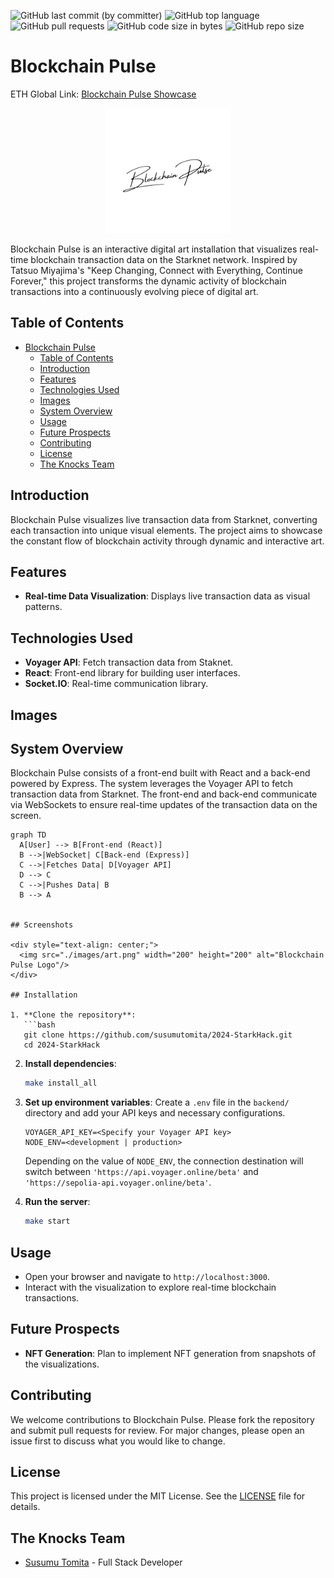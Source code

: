 ![GitHub last commit (by committer)](https://img.shields.io/github/last-commit/susumutomita/2024-StarkHack)
![GitHub top language](https://img.shields.io/github/languages/top/susumutomita/2024-StarkHack)
![GitHub pull requests](https://img.shields.io/github/issues-pr/susumutomita/2024-StarkHack)
![GitHub code size in bytes](https://img.shields.io/github/languages/code-size/susumutomita/2024-StarkHack)
![GitHub repo size](https://img.shields.io/github/repo-size/susumutomita/2024-StarkHack)

# Blockchain Pulse

ETH Global Link: [Blockchain Pulse Showcase](https://ethglobal.com/showcase/blockchain-pulse-rnnt1)

<div style="text-align: center;">
  <img src="./images/Logo.png" width="200" height="200" alt="Blockchain Pulse Logo"/>
</div>

Blockchain Pulse is an interactive digital art installation that visualizes real-time blockchain transaction data on the Starknet network. Inspired by Tatsuo Miyajima's "Keep Changing, Connect with Everything, Continue Forever," this project transforms the dynamic activity of blockchain transactions into a continuously evolving piece of digital art.

## Table of Contents

- [Blockchain Pulse](#blockchain-pulse)
  - [Table of Contents](#table-of-contents)
  - [Introduction](#introduction)
  - [Features](#features)
  - [Technologies Used](#technologies-used)
  - [Images](#images)
  - [System Overview](#system-overview)
  - [Usage](#usage)
  - [Future Prospects](#future-prospects)
  - [Contributing](#contributing)
  - [License](#license)
  - [The Knocks Team](#the-knocks-team)

## Introduction

Blockchain Pulse visualizes live transaction data from Starknet, converting each transaction into unique visual elements. The project aims to showcase the constant flow of blockchain activity through dynamic and interactive art.

## Features

- **Real-time Data Visualization**: Displays live transaction data as visual patterns.

## Technologies Used

- **Voyager API**: Fetch transaction data from Staknet.
- **React**: Front-end library for building user interfaces.
- **Socket.IO**: Real-time communication library.

## Images

## System Overview

Blockchain Pulse consists of a front-end built with React and a back-end powered by Express. The system leverages the Voyager API to fetch transaction data from Starknet. The front-end and back-end communicate via WebSockets to ensure real-time updates of the transaction data on the screen.

```mermaid
graph TD
  A[User] --> B[Front-end (React)]
  B -->|WebSocket| C[Back-end (Express)]
  C -->|Fetches Data| D[Voyager API]
  D --> C
  C -->|Pushes Data| B
  B --> A


## Screenshots

<div style="text-align: center;">
  <img src="./images/art.png" width="200" height="200" alt="Blockchain Pulse Logo"/>
</div>

## Installation

1. **Clone the repository**:
   ```bash
   git clone https://github.com/susumutomita/2024-StarkHack.git
   cd 2024-StarkHack
   ```

2. **Install dependencies**:
   ```bash
   make install_all
   ```

3. **Set up environment variables**:
   Create a `.env` file in the `backend/` directory and add your API keys and necessary configurations.

   ```plaintext
   VOYAGER_API_KEY=<Specify your Voyager API key>
   NODE_ENV=<development | production>
   ```

   Depending on the value of `NODE_ENV`, the connection destination will switch between `'https://api.voyager.online/beta'` and `'https://sepolia-api.voyager.online/beta'`.

4. **Run the server**:
   ```bash
   make start
   ```

## Usage

- Open your browser and navigate to `http://localhost:3000`.
- Interact with the visualization to explore real-time blockchain transactions.

## Future Prospects

- **NFT Generation**: Plan to implement NFT generation from snapshots of the visualizations.

## Contributing

We welcome contributions to Blockchain Pulse. Please fork the repository and submit pull requests for review. For major changes, please open an issue first to discuss what you would like to change.

## License

This project is licensed under the MIT License. See the [LICENSE](LICENSE) file for details.

## The Knocks Team

- [Susumu Tomita](https://www.linkedin.com/in/susumutomita/) - Full Stack Developer
